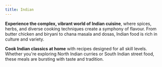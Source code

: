 ```yaml
---
title: Indian
---
```


**Experience the complex, vibrant world of Indian cuisine**, where spices, herbs, and diverse cooking techniques create a symphony of flavour. From butter chicken and biryani to chana masala and dosas, Indian food is rich in culture and variety.

**Cook Indian classics at home** with recipes designed for all skill levels. Whether you're exploring North Indian curries or South Indian street food, these meals are bursting with taste and tradition.
